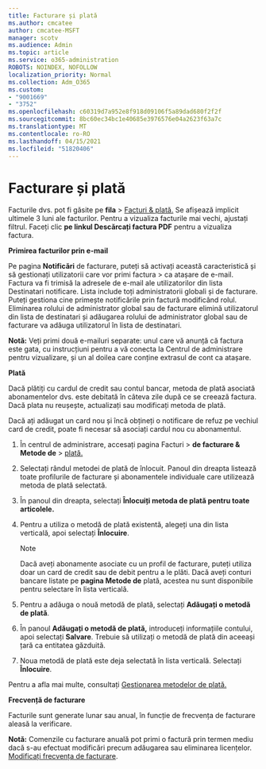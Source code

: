 ```yaml
---
title: Facturare și plată
ms.author: cmcatee
author: cmcatee-MSFT
manager: scotv
ms.audience: Admin
ms.topic: article
ms.service: o365-administration
ROBOTS: NOINDEX, NOFOLLOW
localization_priority: Normal
ms.collection: Adm_O365
ms.custom:
- "9001669"
- "3752"
ms.openlocfilehash: c60319d7a952e8f918d09106f5a89dad680f2f2f
ms.sourcegitcommit: 8bc60ec34bc1e40685e3976576e04a2623f63a7c
ms.translationtype: MT
ms.contentlocale: ro-RO
ms.lasthandoff: 04/15/2021
ms.locfileid: "51820406"
---
```

# <a name="billing-and-payment"></a>Facturare și plată

Facturile dvs. pot fi găsite pe **fila**  >  [Facturi & plată.](https://go.microsoft.com/fwlink/p/?linkid=848039)  Se afișează implicit ultimele 3 luni ale facturilor.  Pentru a vizualiza facturile mai vechi, ajustați filtrul.  Faceți clic **pe linkul Descărcați factura PDF** pentru a vizualiza factura.

**Primirea facturilor prin e-mail**

Pe pagina **Notificări** de facturare, puteți să activați această caracteristică și să gestionați utilizatorii care vor primi factura  >  [](https://go.microsoft.com/fwlink/p/?linkid=853212) ca atașare de e-mail.  Factura va fi trimisă la adresele de e-mail ale utilizatorilor din lista Destinatari notificare. Lista include toți administratorii globali și de facturare.  Puteți gestiona cine primește notificările prin factură modificând rolul.  Eliminarea rolului de administrator global sau de facturare elimină utilizatorul din lista de destinatari și adăugarea rolului de administrator global sau de facturare va adăuga utilizatorul în lista de destinatari.

**Notă:** Veți primi două e-mailuri separate: unul care vă anunță că factura este gata, cu instrucțiuni pentru a vă conecta la Centrul de administrare pentru vizualizare, și un al doilea care conține extrasul de cont ca atașare.

**Plată**

Dacă plătiți cu cardul de credit sau contul bancar, metoda de plată asociată abonamentelor dvs. este debitată în câteva zile după ce se creează factura. Dacă plata nu reușește, actualizați sau modificați metoda de plată.

Dacă ați adăugat un card nou și încă obțineți o notificare de refuz pe vechiul card de credit, poate fi necesar să asociați cardul nou cu abonamentul.

1. În centrul de administrare, accesați pagina Facturi  >  **de facturare & Metode de**  >  [plată.](https://go.microsoft.com/fwlink/p/?linkid=2018806)

2. Selectați rândul metodei de plată de înlocuit. Panoul din dreapta listează toate profilurile de facturare și abonamentele individuale care utilizează metoda de plată selectată.

3. În panoul din dreapta, selectați **Înlocuiți metoda de plată pentru toate articolele.**

4. Pentru a utiliza o metodă de plată existentă, alegeți una din lista verticală, apoi selectați **Înlocuire**.

    > [!NOTE]
    > Dacă aveți abonamente asociate cu un profil de facturare, puteți utiliza doar un card de credit sau de debit pentru a le plăti. Dacă aveți conturi bancare listate pe **pagina Metode de** plată, acestea nu sunt disponibile pentru selectare în lista verticală.

5. Pentru a adăuga o nouă metodă de plată, selectați **Adăugați o metodă de plată**.

6. În panoul **Adăugați o metodă de plată,** introduceți informațiile contului, apoi selectați **Salvare**. Trebuie să utilizați o metodă de plată din aceeași țară ca entitatea găzduită.

7. Noua metodă de plată este deja selectată în lista verticală. Selectați **Înlocuire**.

Pentru a afla mai multe, consultați [Gestionarea metodelor de plată.](https://docs.microsoft.com/microsoft-365/commerce/billing-and-payments/manage-payment-methods)

**Frecvență de facturare**

Facturile sunt generate lunar sau anual, în funcție de frecvența de facturare aleasă la verificare.  

**Notă:** Comenzile cu facturare anuală pot primi o factură prin termen mediu dacă s-au efectuat modificări precum adăugarea sau eliminarea licențelor. [Modificați frecvența de facturare](https://docs.microsoft.com/microsoft-365/commerce/billing-and-payments/change-payment-frequency).
